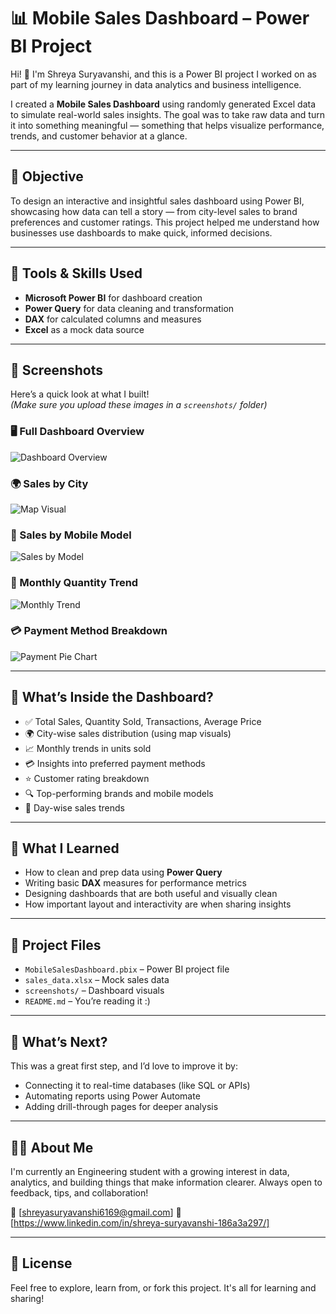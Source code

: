 # 📊 Mobile Sales Dashboard – Power BI Project

Hi! 👋 I'm Shreya Suryavanshi, and this is a Power BI project I worked on as part of my learning journey in data analytics and business intelligence.

I created a **Mobile Sales Dashboard** using randomly generated Excel data to simulate real-world sales insights. The goal was to take raw data and turn it into something meaningful — something that helps visualize performance, trends, and customer behavior at a glance.

---

## 🎯 Objective

To design an interactive and insightful sales dashboard using Power BI, showcasing how data can tell a story — from city-level sales to brand preferences and customer ratings. This project helped me understand how businesses use dashboards to make quick, informed decisions.

---

## 🧰 Tools & Skills Used

- **Microsoft Power BI** for dashboard creation  
- **Power Query** for data cleaning and transformation  
- **DAX** for calculated columns and measures  
- **Excel** as a mock data source  

---

## 📸 Screenshots

Here’s a quick look at what I built!  
*(Make sure you upload these images in a `screenshots/` folder)*

### 🖥️ Full Dashboard Overview  
![Dashboard Overview](screenshots/dashboard-full.png)

### 🌍 Sales by City  
![Map Visual](screenshots/map-view.png)

### 📱 Sales by Mobile Model  
![Sales by Model](screenshots/sales-model.png)

### 📅 Monthly Quantity Trend  
![Monthly Trend](screenshots/monthly-trend.png)

### 💳 Payment Method Breakdown  
![Payment Pie Chart](screenshots/payment-methods.png)

---

## 📌 What’s Inside the Dashboard?

- ✅ Total Sales, Quantity Sold, Transactions, Average Price  
- 🌍 City-wise sales distribution (using map visuals)  
- 📈 Monthly trends in units sold  
- 💳 Insights into preferred payment methods  
- ⭐ Customer rating breakdown  
- 🔍 Top-performing brands and mobile models  
- 📅 Day-wise sales trends

---

## 📖 What I Learned

- How to clean and prep data using **Power Query**  
- Writing basic **DAX** measures for performance metrics  
- Designing dashboards that are both useful and visually clean  
- How important layout and interactivity are when sharing insights

---

## 📁 Project Files

- `MobileSalesDashboard.pbix` – Power BI project file  
- `sales_data.xlsx` – Mock sales data  
- `screenshots/` – Dashboard visuals  
- `README.md` – You’re reading it :)

---

## 🔄 What’s Next?

This was a great first step, and I’d love to improve it by:  
- Connecting it to real-time databases (like SQL or APIs)  
- Automating reports using Power Automate  
- Adding drill-through pages for deeper analysis

---

## 🙋‍♀️ About Me

I'm currently an Engineering student with a growing interest in data, analytics, and building things that make information clearer. Always open to feedback, tips, and collaboration!

📧 [shreyasuryavanshi6169@gmail.com] 
🔗 [https://www.linkedin.com/in/shreya-suryavanshi-186a3a297/]  

---

## 📜 License

Feel free to explore, learn from, or fork this project. It's all for learning and sharing!

